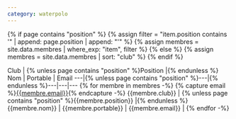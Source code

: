```yaml
---
category: waterpolo
---
```


{% if page contains "position" %}
{%   assign filter = "item.position contains '" | append: page.position | append: "'" %}
{%   assign membres = site.data.membres | where_exp: "item", filter %}
{% else %}
{%   assign membres = site.data.membres | sort: "club" %}
{% endif %}

Club | {% unless page contains "position" %}Position |{% endunless %} Nom | Portable | Email
---|{% unless page contains "position" %}---|{% endunless %}---|---|---
{% for membre in membres -%}
{% capture email %}<a href="mailto:{{membre.email}}">{{membre.email}}</a>{% endcapture -%}
{{membre.club}} | {% unless page contains "position" %}{{membre.position}} |{% endunless %}{{membre.nom}} | {{membre.portable}} | {{membre.email}} |
{% endfor -%}
